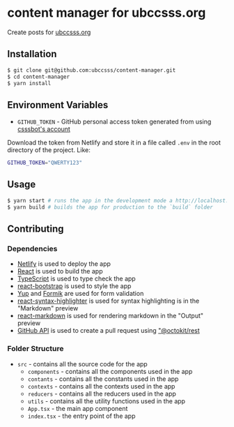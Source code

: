 # content manager for ubccsss.org

Create posts for [ubccsss.org](https://github.com/ubccsss/ubccsss.org)

## Installation

```bash
$ git clone git@github.com:ubccsss/content-manager.git
$ cd content-manager
$ yarn install
```

## Environment Variables

- `GITHUB_TOKEN` - GitHub personal access token generated from using [csssbot's account](https://github.com/csssbot)

Download the token from Netlify and store it in a file called `.env` in the root directory of the project. Like:
   
 ```bash
GITHUB_TOKEN="QWERTY123"
 ```

## Usage

```bash
$ yarn start # runs the app in the development mode a http://localhost:3000
$ yarn build # builds the app for production to the `build` folder
```

## Contributing

### Dependencies

- [Netlify](https://www.netlify.com) is used to deploy the app
- [React](https://reactjs.org) is used to build the app
- [TypeScript](https://www.typescriptlang.org) is used to type check the app
- [react-bootstrap](https://react-bootstrap.github.io) is used to style the app
- [Yup](https://www.npmjs.com/package/yup) and [Formik](https://www.npmjs.com/package/formik) are used for form validation
- [react-syntax-highlighter](https://www.npmjs.com/package/react-syntax-highlighter) is used for syntax highlighting is in the "Markdown" preview
- [react-markdown](https://www.npmjs.com/package/react-markdown) is used for rendering markdown in the "Output" preview
- [GitHub API](https://docs.github.com/en/rest) is used to create a pull request using ["@octokit/rest](https://www.npmjs.com/package/@octokit/rest)

### Folder Structure

- `src` - contains all the source code for the app
  - `components` - contains all the components used in the app
  - `contants` - contains all the constants used in the app
  - `contexts` - contains all the contexts used in the app
  - `reducers` - contains all the reducers used in the app
  - `utils` - contains all the utility functions used in the app
  - `App.tsx` - the main app component
  - `index.tsx` - the entry point of the app